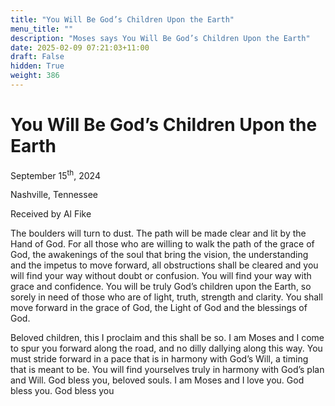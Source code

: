 ```yaml
---
title: "You Will Be God’s Children Upon the Earth"
menu_title: ""
description: "Moses says You Will Be God’s Children Upon the Earth"
date: 2025-02-09 07:21:03+11:00
draft: False
hidden: True
weight: 386
---
```

# You Will Be God’s Children Upon the Earth

September 15<sup>th</sup>, 2024

Nashville, Tennessee

Received by Al Fike 

The boulders will turn to dust. The path will be made clear and lit by the Hand of God. For all those who are willing to walk the path of the grace of God, the awakenings of the soul that bring the vision, the understanding and the impetus to move forward, all obstructions shall be cleared and you will find your way without doubt or confusion. You will find your way with grace and confidence. You will be truly God’s children upon the Earth, so sorely in need of those who are of light, truth, strength and clarity. You shall move forward in the grace of God, the Light of God and the blessings of God. 

Beloved children, this I proclaim and this shall be so. I am Moses and I come to spur you forward along the road, and no dilly dallying along this way. You must stride forward in a pace that is in harmony with God’s Will, a timing that is meant to be. You will find yourselves truly in harmony with God’s plan and Will. God bless you, beloved souls. I am Moses and I love you. God bless you. God bless you